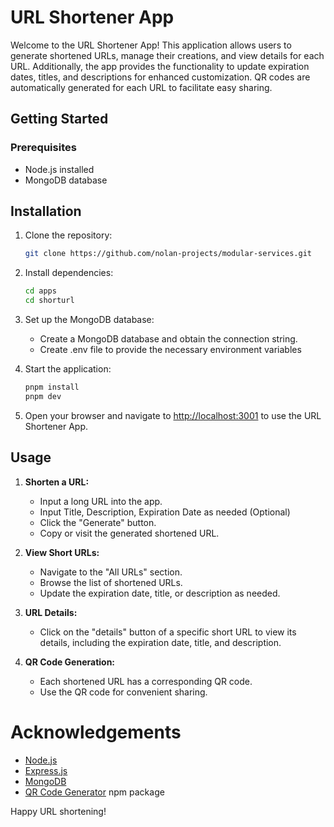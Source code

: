 # URL Shortener App

Welcome to the URL Shortener App! This application allows users to generate shortened URLs, manage their creations, and view details for each URL. Additionally, the app provides the functionality to update expiration dates, titles, and descriptions for enhanced customization. QR codes are automatically generated for each URL to facilitate easy sharing.

## Getting Started

### Prerequisites
- Node.js installed
- MongoDB database

## Installation

1. Clone the repository:

    ```bash
    git clone https://github.com/nolan-projects/modular-services.git
    ```

2. Install dependencies:

    ```bash
    cd apps
    cd shorturl
    ```

3. Set up the MongoDB database:

    - Create a MongoDB database and obtain the connection string.
    - Create .env file to provide the necessary environment variables

4. Start the application:

    ```bash
    pnpm install
    pnpm dev
    ```

5. Open your browser and navigate to [http://localhost:3001](http://localhost:3001) to use the URL Shortener App.

## Usage

1. **Shorten a URL:**
   - Input a long URL into the app.
   - Input Title, Description, Expiration Date as needed (Optional)
   - Click the "Generate" button.
   - Copy or visit the generated shortened URL.

2. **View Short URLs:**
   - Navigate to the "All URLs" section.
   - Browse the list of shortened URLs.
   - Update the expiration date, title, or description as needed.

3. **URL Details:**
   - Click on the "details" button of a specific short URL to view its details, including the expiration date, title, and description.

4. **QR Code Generation:**
   - Each shortened URL has a corresponding QR code.
   - Use the QR code for convenient sharing.

# Acknowledgements

- [Node.js](https://nodejs.org/)
- [Express.js](https://expressjs.com/)
- [MongoDB](https://www.mongodb.com/)
- [QR Code Generator](https://www.npmjs.com/package/qrcode) npm package

Happy URL shortening!


